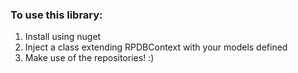 ﻿### To use this library:

1. Install using nuget
2. Inject a class extending RPDBContext with your models defined
3. Make use of the repositories! :)
